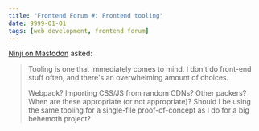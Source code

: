 ```yaml
---
title: "Frontend Forum #: Frontend tooling"
date: 9999-01-01
tags: [web development, frontend forum]
---
```


[Ninji on Mastodon](https://wuffs.org/@Ninji) asked:

> Tooling is one that immediately comes to mind. I don't do front-end stuff often, and there's an overwhelming amount of choices.
>
> Webpack? Importing CSS/JS from random CDNs? Other packers? When are these appropriate (or not appropriate)? Should I be using the same tooling for a single-file proof-of-concept as I do for a big behemoth project?
